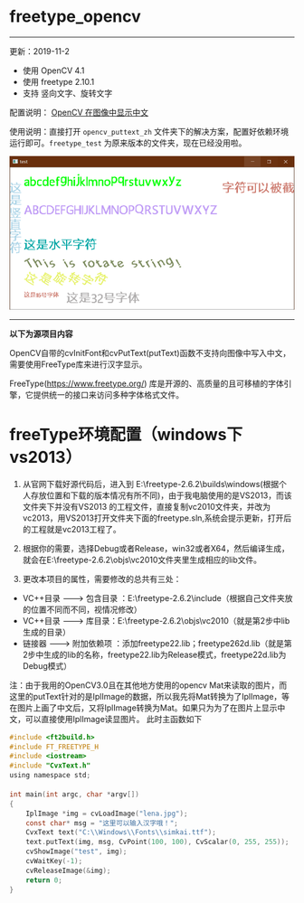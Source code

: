 # freetype_opencv

----

更新：2019-11-2

* 使用 OpenCV 4.1
* 使用 freetype 2.10.1
* 支持 竖向文字、旋转文字

配置说明： [OpenCV 在图像中显示中文](https://github.com/busyboxs/freetype_opencv/blob/master/opencv_puttext_zh.md)

使用说明：直接打开 `opencv_puttext_zh` 文件夹下的解决方案，配置好依赖环境运行即可。`freetype_test` 为原来版本的文件夹，现在已经没用啦。

![](images/freetypevs008.png)

----

**以下为源项目内容**

OpenCV自带的cvInitFont和cvPutText(putText)函数不支持向图像中写入中文，需要使用FreeType库来进行汉字显示。

FreeType(https://www.freetype.org/) 库是开源的、高质量的且可移植的字体引擎，它提供统一的接口来访问多种字体格式文件。

# freeType环境配置（windows下vs2013）
1. 从官网下载好源代码后，进入到 E:\freetype-2.6.2\builds\windows(根据个人存放位置和下载的版本情况有所不同)，由于我电脑使用的是VS2013，而该文件夹下并没有VS2013
的工程文件，直接复制vc2010文件夹，并改为vc2013，用VS2013打开文件夹下面的freetype.sln,系统会提示更新，打开后的工程就是vc2013工程了。

2. 根据你的需要，选择Debug或者Release，win32或者X64，然后编译生成，就会在E:\freetype-2.6.2\objs\vc2010文件夹里生成相应的lib文件。
3. 更改本项目的属性，需要修改的总共有三处：
* VC++目录 ---> 包含目录  ：E:\freetype-2.6.2\include（根据自己文件夹放的位置不同而不同，视情况修改）
* VC++目录 ---> 库目录：E:\freetype-2.6.2\objs\vc2010（就是第2步中lib生成的目录）
* 链接器 ---> 附加依赖项 ：添加freetype22.lib；freetype262d.lib（就是第2步中生成的lib的名称，freetype22.lib为Release模式，freetype22d.lib为Debug模式）


注：由于我用的OpenCV3.0且在其他地方使用的opencv Mat来读取的图片，而这里的putText针对的是IplImage的数据，所以我先将Mat转换为了IplImage，等在图片上画了中文后，又将IplImage转换为Mat。如果只为为了在图片上显示中文，可以直接使用IplImage读显图片。
此时主函数如下

```C
#include <ft2build.h>
#include FT_FREETYPE_H
#include <iostream>
#include "CvxText.h"
using namespace std;

int main(int argc, char *argv[])
{
	IplImage *img = cvLoadImage("lena.jpg");
	const char* msg = "这里可以输入汉字哦！";
	CvxText text("C:\\Windows\\Fonts\\simkai.ttf");
	text.putText(img, msg, CvPoint(100, 100), CvScalar(0, 255, 255));
	cvShowImage("test", img);
	cvWaitKey(-1);
	cvReleaseImage(&img);
	return 0;
}
```

